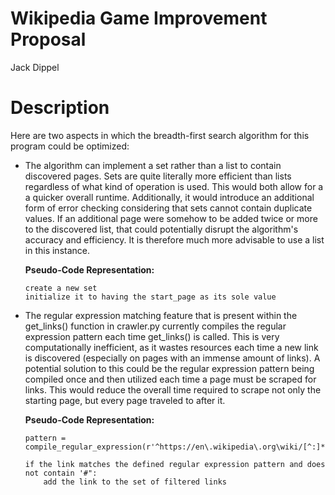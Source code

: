 # Wikipedia Game Improvement Proposal
Jack Dippel

# Description
Here are two aspects in which the breadth-first search algorithm for this program could be optimized:

* The algorithm can implement a set rather than a list to contain discovered pages. Sets are quite literally more efficient than lists regardless of what kind of operation is used. This would both allow for a
  a quicker overall runtime. Additionally, it would introduce an additional form of error checking considering that sets cannot contain duplicate values. If an additional page were somehow to be added twice or more
  to the discovered list, that could potentially disrupt the algorithm's accuracy and efficiency. It is therefore much more advisable to use a list in this instance.

  __Pseudo-Code Representation:__

      create a new set
      initialize it to having the start_page as its sole value  
                                  
*  The regular expression matching feature that is present within the get_links() function in crawler.py currently compiles the regular expression pattern each time get_links() is called. This is very computationally inefficient, as it wastes resources each time a new link is discovered (especially on pages with an immense amount of links). A potential solution to this could be the regular expression pattern being compiled once and then utilized each time a page must be scraped for links. This would reduce the overall time required to scrape not only the starting page, but every page traveled to after it.

    __Pseudo-Code Representation:__

   
       pattern = compile_regular_expression(r'^https://en\.wikipedia\.org\wiki/[^:]*$')  

       if the link matches the defined regular expression pattern and does not contain '#":  
           add the link to the set of filtered links
  
